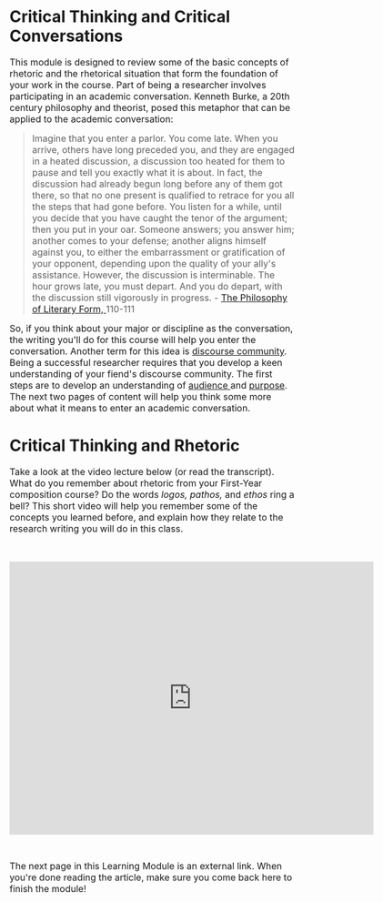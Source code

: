 <h1>Critical Thinking and Critical Conversations</h1>
<p><span style="font-size: medium;">This module is designed to review some of the basic concepts of rhetoric and the rhetorical situation that form the foundation of your work in the course. Part of being a researcher involves participating in an academic conversation. Kenneth Burke, a 20th century philosophy and theorist, posed this metaphor that can be applied to the academic conversation:</span></p>
<blockquote>
<p><span style="font-size: medium;"><span>Imagine that you enter a parlor. You come late. When you arrive, others have long preceded you, and they are engaged in a heated discussion, a discussion too heated for them to pause and tell you exactly what it is about. In fact, the discussion had already begun long before any of them got there, so that no one present is qualified to retrace for you all the steps that had gone before. You listen for a while, until you decide that you have caught the tenor of the argument; then you put in your oar. Someone answers; you answer him; another comes to your defense; another aligns himself against you, to either the embarrassment or gratification of your opponent, depending upon the quality of your ally's assistance. However, the discussion is interminable. The hour grows late, you must depart. And you do depart, with the discussion still vigorously in progress. - </span><a href="https://books.google.com/books/about/The_Philosophy_of_Literary_Form.html?id=9zuXtQtNbowC" target="_blank">The Philosophy of Literary Form, </a>110-111</span></p>
</blockquote>
<p><span style="font-size: medium;">So, if y<span><span>ou</span></span> think about your major or discipline as the co<span><span>nversation</span></span>, the writing you'll do for this c<span><span>ourse</span></span> will he<span><span>lp</span></span> y<span><span>ou</span></span> e<span><span>nter</span></span> the c<span><span>onversation</span></span>. Another term for this idea is <a href="https://en.wikipedia.org/wiki/Discourse_community" target="_blank">discourse c<span><span>ommunity</span></span></a>. Being a successful researcher requires that y<span><span>ou</span></span> d<span><span>evelop</span></span> a keen u<span><span>nderstanding</span></span> of your fiend's discourse c<span><span>ommunity</span></span>. The f<span><span>irst</span></span> st<span><span>eps</span></span> are to d<span><span>evelop</span></span> an u<span><span>nderstanding</span></span> of <a href="http://owl.excelsior.edu/posts/view/13" target="_blank">a<span><span>udience</span></span> </a>a<span><span>nd</span></span> <a href="http://owl.excelsior.edu/posts/view/12" target="_blank">purpose</a>. The next <span><span>tw</span></span>o pages of co<span><span>ntent</span></span> <span><span>wi</span></span>ll h<span><span>elp</span></span> y<span><span>ou</span></span> t<span><span>hink</span></span> some more about what it m<span><span>eans</span></span> to en<span><span>ter</span></span> an ac<span><span>ademic</span></span> c</span><span><span style="font-size: medium;"><span>onversation</span>.</span> </span></p>

<h1>Critical Thinking and Rhetoric</h1>
<p><span style="font-size: medium;">Take a look at the video lecture below (or read the transcript). What do you remember about rhetoric from your First-Year composition course? Do the words <em>logos, pathos, </em>and<em> ethos</em> ring a bell? This short video will help you remember some of the concepts you learned before, and explain how they relate to the research writing you will do in this class. </span></p>
<p><span style="font-size: medium;"> </span></p>
<p><iframe width="640" height="480" style="display: block; margin-left: auto; margin-right: auto;" src="https://www.youtube.com/embed/1gs40XEazSU" frameborder="0"></iframe></p>
<p> </p>
<p><span style="font-size: medium;">The next page in this Learning Module is an external link. When you're done reading the article, make sure you come back here to finish the module!</span></p>